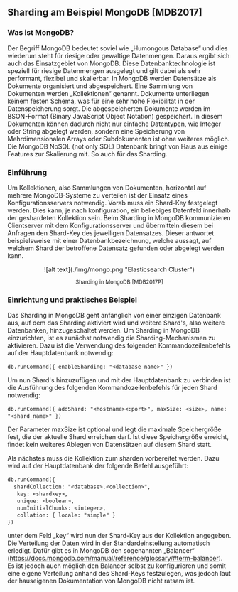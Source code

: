 ## Sharding am Beispiel MongoDB [MDB2017]

### Was ist MongoDB?
Der Begriff MongoDB bedeutet soviel wie „Humongous Database“ und dies wiederum steht für riesige oder gewaltige Datenmengen. Daraus ergibt sich auch das Einsatzgebiet von MongoDB. Diese Datenbanktechnologie ist speziell für riesige Datenmengen ausgelegt und gilt dabei als sehr performant, flexibel und skalierbar. In MongoDB werden Datensätze als Dokumente organisiert und abgespeichert. Eine Sammlung von Dokumenten werden „Kollektionen“ genannt. Dokumente unterliegen keinem festen Schema, was für eine sehr hohe Flexibilität in der Datenspeicherung sorgt. Die abgespeicherten Dokumente werden im BSON-Format (Binary JavaScript Object Notation) gespeichert. In diesem Dokumenten können dadurch nicht nur einfache Datentypen, wie Integer oder String abgelegt werden, sondern eine Speicherung von Mehrdimensionalen Arrays oder Subdokumenten ist ohne weiteres möglich. Die MongoDB NoSQL (not only SQL) Datenbank bringt von Haus aus einige Features zur Skalierung mit. So auch für das Sharding.

### Einführung
Um Kollektionen, also Sammlungen von Dokumenten, horizontal auf mehrere MongoDB-Systeme zu verteilen ist der Einsatz eines Konfigurationsservers notwendig. Vorab muss ein Shard-Key festgelegt werden. Dies kann, je nach konfiguration, ein beliebiges Datenfeld innerhalb der geshardeten Kollektion sein. Beim Sharding in MongoDB kommunizieren Clientserver mit dem Konfigurationsserver und übermitteln diesem bei Anfragen den Shard-Key des jeweiligen Datensatzes. Dieser antwortet beispielsweise mit einer Datenbankbezeichnung, welche aussagt, auf welchem Shard der betroffene Datensatz gefunden oder abgelegt werden kann.



<center>![alt text](./img/mongo.png "Elasticsearch Cluster")</center>
<center><p style="font-size:12px" >Sharding in MongoDB [MDB2017P]</center>


### Einrichtung und praktisches Beispiel

Das Sharding in MongoDB geht anfänglich von einer einzigen Datenbank aus, auf dem das Sharding aktiviert wird und weitere Shard's, also weitere Datenbanken, hinzugeschaltet werden. Um Sharding in MongoDB einzurichten, ist es zunächst notwendig die Sharding-Mechanismen zu aktivieren. Dazu ist die Verwendung des folgenden Kommandozeilenbefehls auf der Hauptdatenbank notwendig:
```
db.runCommand({ enableSharding: "<database name>" })
```
Um nun Shard's hinzuzufügen und mit der Hauptdatenbank zu verbinden ist die Ausführung des folgenden Kommandozeilenbefehls für jeden Shard notwendig:
```
db.runCommand({ addShard: "<hostname><:port>", maxSize: <size>, name: "<shard_name>" })
```
Der Parameter maxSize ist optional und legt die maximale Speichergröße fest, die der aktuelle Shard erreichen darf. Ist diese Speichergröße erreicht, findet kein weiteres Ablegen von Datensätzen auf diesem Shard statt.

Als nächstes muss die Kollektion zum sharden vorbereitet werden. Dazu wird auf der Hauptdatenbank der folgende Befehl ausgeführt:
```
db.runCommand({
  shardCollection: "<database>.<collection>",
   key: <shardkey>,
   unique: <boolean>,
   numInitialChunks: <integer>,
   collation: { locale: "simple" }
})
```

unter dem Feld „key“ wird nun der Shard-Key aus der Kollektion angegeben. Die Verteilung der Daten wird in der Standardeinstellung automatisch erledigt. Dafür gibt es in MongoDB den sogenannten „Balancer“ (https://docs.mongodb.com/manual/reference/glossary/#term-balancer). Es ist jedoch auch möglich den Balancer selbst zu konfigurieren und somit eine eigene Verteilung anhand des Shard-Keys festzulegen, was jedoch laut der hauseigenen Dokumentation von MongoDB nicht ratsam ist.
